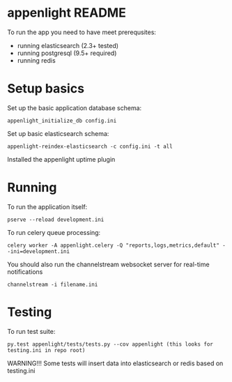# appenlight README


To run the app you need to have meet prerequsites:

- running elasticsearch (2.3+ tested)
- running postgresql (9.5+ required)
- running redis

# Setup basics

Set up the basic application database schema:

    appenlight_initialize_db config.ini

Set up basic elasticsearch schema:

    appenlight-reindex-elasticsearch -c config.ini -t all

Installed the appenlight uptime plugin

# Running

To run the application itself:

    pserve --reload development.ini

To run celery queue processing:

    celery worker -A appenlight.celery -Q "reports,logs,metrics,default" --ini=development.ini

You should also run the channelstream websocket server for real-time notifications

    channelstream -i filename.ini

# Testing

To run test suite:

    py.test appenlight/tests/tests.py --cov appenlight (this looks for testing.ini in repo root)

WARNING!!!
Some tests will insert data into elasticsearch or redis based on testing.ini
